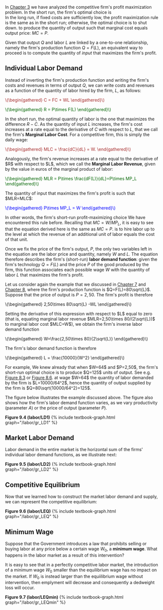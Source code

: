 


In <a href="{{ site.baseurl }}/en/I/3">Chapter 3</a> we have analyzed the competitive firm's profit maximization problem. In the short run, the firm's optimal choice is  
<span class="marginnote">
In the long run, if fixed costs are sufficiently low, the profit maximization rule is the same as in the short run; otherwise, the optimal choice is to shut down.
</span>
to produce the quantity of output such that marginal cost equals output price: $MC=P$.

Given that output $Q$ and labor $L$ are linked by a one-to-one relationship, namely the firm's production function $Q=F(L)$, an equivalent way to proceed is to compute the quantity of <i>input</i> that maximizes the firm's profit.


<h2 id="SUBSEC_LD1">Individual Labor Demand</h2>

Instead of inverting the firm's production function and writing the firm's costs and revenues in terms of output $Q$, we can write costs and revenues as a function of the quantity of labor hired by the firm, $L$, as follows:

<p><span style="color: Brown;">
\(\begin{gathered}
 C = FC + WL
\end{gathered}\)
</span></p>

<p><span style="color: Darkgreen;">
\(\begin{gathered}
 R = P\times F(L)
\end{gathered}\)
</span></p>

In the short run, the optimal quantity of labor is the one that maximizes the difference $R-C$. As the quantity of input $L$ increases, the firm's cost increases at a rate equal to the derivative of $C$ with respect to $L$, that we call the firm's <b>Marginal Labor Cost</b>. For a competitive firm, this is simply the daily wage:
<p><span style="color: Brown;">
\(\begin{gathered}
 MLC = \frac{dC}{dL} = W.
\end{gathered}\)
</span></p>
Analogously, the firm's revenue increases at a rate equal to the derivative of $R$ with respect to $L$, which we call the <b>Marginal Labor Revenue</b>, given by the value in euros of the marginal product of labor:
<p><span style="color: Darkgreen;">
\(\begin{gathered}
 MLR = P\times \frac{dF(L)}{dL}=P\times MP_L
\end{gathered}\)
</span></p>
The quantity of input that maximizes the firm's profit is such that $MLR=MLC$:

<p><span style="color: Blue;">
\(\begin{gathered}
 P\times MP_L = W
\end{gathered}\)
</span></p>

In other words, the firm's short-run profit-maximizing choice 
<span class="marginnote">
We have encountered this rule before. Recalling that $MC=W/MP_L$, it is easy to see that the equation derived here is the same as $MC=P$.
</span>
is to hire labor up to the level at which the revenue of an additional unit of labor equals the cost of that unit.

Once we fix the price of the firm's output, $P$, the only two variables left in the equation are the labor price and quantity, namely $W$ and $L$. The equation therefore describes the firm's (short-run) <b>labor demand function</b>: given the firm's technology $Q=F(L)$ and the price $P$ of the good produced by the firm, this function associates each possible wage $W$ with the quantity of labor $L$ that maximizes the firm's profit. 

Let us consider again the example that we discussed in <a href="{{ site.baseurl }}/en/I/7/1">Chapter 7</a> and <a href="{{ site.baseurl }}/en/I/8/1">Chapter 8</a>, where the firm's production function is $Q=F(L)=80\sqrt{L}$. Suppose that the price of output is $P=2,50$. The firm's profit is therefore
<p><span>
\(\begin{gathered}
 2,50\times 80\sqrt{L} -WL
\end{gathered}\)
</span></p>
Setting the derivative of this expression with respect to $L$ equal to zero (that is, equating marginal labor revenue $MLR=2,50\times 80/(2\sqrt{L})$ to marginal labor cost $MLC=W$), we obtain the firm's inverse labor demand function
<p><span>
\(\begin{gathered}
 W=\frac{2,50\times 80}{2\sqrt{L}}
\end{gathered}\)
</span></p>
The firm's labor demand function is therefore
<p><span>
\(\begin{gathered}
 L = \frac{10000}{W^2}
\end{gathered}\)
</span></p>
For example,
<span class="marginnote">
We knew already that when $W=64$ and $P=2,50$, the firm's short-run optimal choice is to produce $Q=125$ units of output. See e.g. <a href="{{ site.baseurl }}/en/I/8/1#gr_RC">Figure 8.3</a> or 
<a href="{{ site.baseurl }}/en/I/8/2#gr_supply1">Figure 8.6</a>.
</span>
at wage $W=64$ the quantity of labor demanded by the firm is $L=10000/64^2$, hence the quantity of output supplied by the firm is $Q=80\sqrt{10000/64^2}=125$.

The figure below illustrates the example discussed above. The figure also shows how the firm's labor demand function varies, as we vary productivity (parameter $A$) or the price of output (parameter $P$). 

<a id="gr_labor/LD1"><strong>Figure 9.4 (labor/LD1)</strong></a>
{% include textbook-graph.html graph="/labor/gr_LD1" %}












<h2 id="SUBSEC_LD2">Market Labor Demand</h2>

Labor demand in the entire market is the horizontal sum of the firms' individual labor demand functions, as we illustrate next:

<a id="gr_labor/LD2"><strong>Figure 9.5 (labor/LD2)</strong></a>
{% include textbook-graph.html graph="/labor/gr_LD2" %}







<h2 id="SUBSEC_LEQ">Competitive Equilibrium</h2>

Now that we learned how to construct the market labor demand and supply, we can represent the competitive equilibrium:



<a id="gr_labor/LEQ"><strong>Figure 9.6 (labor/LEQ)</strong></a>
{% include textbook-graph.html graph="/labor/gr_LEQ" %}











<h2 id="SUBSEC_MW1">Minimum Wage</h2>

Suppose that the Government introduces a law that prohibits selling or buying labor at any price below a certain wage $W_0$, a <b>minimum wage</b>. What happens in the labor market as a result of this intervention?

It is easy to see that in a perfectly competitive labor market, the introduction of a minimum wage $W_0$ smaller than the equilibrium wage has no impact on the market. If $W_0$ is instead larger than the equiilibrium wage without intervention, then emplyment will decrease and consequently a dedweight loss will occur.

<a id="gr_labor/LEQmin"><strong>Figure 9.7 (labor/LEQmin)</strong></a>
{% include textbook-graph.html graph="/labor/gr_LEQmin" %}






